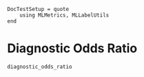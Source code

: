 ```@meta
DocTestSetup = quote
    using MLMetrics, MLLabelUtils
end
```

# Diagnostic Odds Ratio

```@docs
diagnostic_odds_ratio
```
